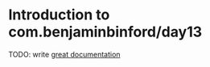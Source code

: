 # Introduction to com.benjaminbinford/day13

TODO: write [great documentation](http://jacobian.org/writing/what-to-write/)
